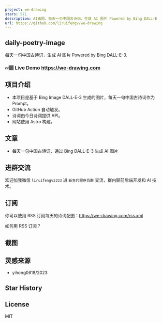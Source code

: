 ```yaml
---
project: we-drawing
stars: 571
description: AI画图。每天一句中国古诗词，生成 AI 图片 Powered by Bing DALL-E-3.
url: https://github.com/liruifengv/we-drawing
---
```


daily-poetry-image
------------------

每天一句中国古诗词，生成 AI 图片 Powered by Bing DALL-E-3.

### 👉🏽 Live Demo https://we-drawing.com

项目介绍
----

-   本项目是基于 Bing Image DALL-E-3 生成的图片，每天一句中国古诗词作为 Prompt。
-   GitHub Action 自动触发。
-   诗词由今日诗词提供 API。
-   网站使用 Astro 构建。

文章
--

-   每天一句中国古诗词，通过 Bing DALL-E-3 生成 AI 图片

进群交流
----

欢迎加我微信 `liruifengv2333` 进 `新生代程序员群` 交流，群内聊前后端开发和 AI 技术。

订阅
--

你可以使用 RSS 订阅每天的诗词配图：https://we-drawing.com/rss.xml

如何用 RSS 订阅？

截图
--

灵感来源
----

-   yihong0618/2023

Star History
------------

License
-------

MIT
